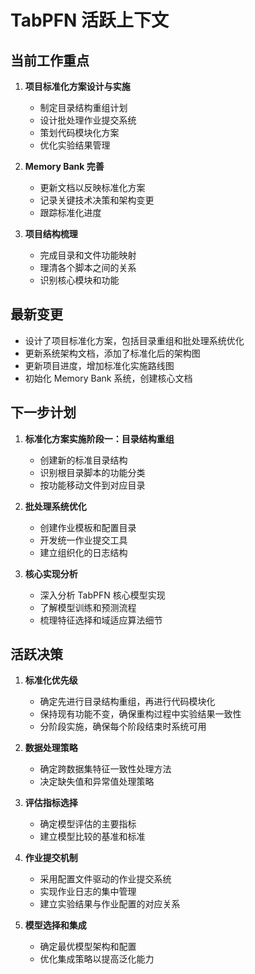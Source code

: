 # TabPFN 活跃上下文

## 当前工作重点

1. **项目标准化方案设计与实施**
   - 制定目录结构重组计划
   - 设计批处理作业提交系统
   - 策划代码模块化方案
   - 优化实验结果管理

2. **Memory Bank 完善**
   - 更新文档以反映标准化方案
   - 记录关键技术决策和架构变更
   - 跟踪标准化进度

3. **项目结构梳理**
   - 完成目录和文件功能映射
   - 理清各个脚本之间的关系
   - 识别核心模块和功能

## 最新变更

- 设计了项目标准化方案，包括目录重组和批处理系统优化
- 更新系统架构文档，添加了标准化后的架构图
- 更新项目进度，增加标准化实施路线图
- 初始化 Memory Bank 系统，创建核心文档

## 下一步计划

1. **标准化方案实施阶段一：目录结构重组**
   - 创建新的标准目录结构
   - 识别根目录脚本的功能分类
   - 按功能移动文件到对应目录

2. **批处理系统优化**
   - 创建作业模板和配置目录
   - 开发统一作业提交工具
   - 建立组织化的日志结构

3. **核心实现分析**
   - 深入分析 TabPFN 核心模型实现
   - 了解模型训练和预测流程
   - 梳理特征选择和域适应算法细节

## 活跃决策

1. **标准化优先级**
   - 确定先进行目录结构重组，再进行代码模块化
   - 保持现有功能不变，确保重构过程中实验结果一致性
   - 分阶段实施，确保每个阶段结束时系统可用

2. **数据处理策略**
   - 确定跨数据集特征一致性处理方法
   - 决定缺失值和异常值处理策略

3. **评估指标选择**
   - 确定模型评估的主要指标
   - 建立模型比较的基准和标准

4. **作业提交机制**
   - 采用配置文件驱动的作业提交系统
   - 实现作业日志的集中管理
   - 建立实验结果与作业配置的对应关系

5. **模型选择和集成**
   - 确定最优模型架构和配置
   - 优化集成策略以提高泛化能力 